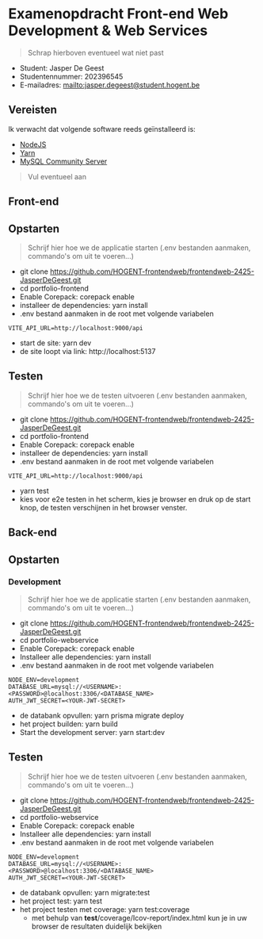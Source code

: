 # Examenopdracht Front-end Web Development & Web Services

> Schrap hierboven eventueel wat niet past

- Student: Jasper De Geest
- Studentennummer: 202396545
- E-mailadres: <mailto:jasper.degeest@student.hogent.be>

## Vereisten

Ik verwacht dat volgende software reeds geïnstalleerd is:

- [NodeJS](https://nodejs.org)
- [Yarn](https://yarnpkg.com)
- [MySQL Community Server](https://dev.mysql.com/downloads/mysql/)

> Vul eventueel aan

## Front-end

## Opstarten
> Schrijf hier hoe we de applicatie starten (.env bestanden aanmaken, commando's om uit te voeren...)
- git clone https://github.com/HOGENT-frontendweb/frontendweb-2425-JasperDeGeest.git
- cd portfolio-frontend
- Enable Corepack: corepack enable
- installeer de dependencies: yarn install
- .env bestand aanmaken in de root met volgende variabelen
```
VITE_API_URL=http://localhost:9000/api
```
- start de site: yarn dev
- de site loopt via link: http://localhost:5137

## Testen

> Schrijf hier hoe we de testen uitvoeren (.env bestanden aanmaken, commando's om uit te voeren...)
- git clone https://github.com/HOGENT-frontendweb/frontendweb-2425-JasperDeGeest.git
- cd portfolio-frontend
- Enable Corepack: corepack enable
- installeer de dependencies: yarn install
- .env bestand aanmaken in de root met volgende variabelen
```
VITE_API_URL=http://localhost:9000/api
```
- yarn test
- kies voor e2e testen in het scherm, kies je browser en druk op de start knop, de testen verschijnen in het browser venster.

## Back-end

## Opstarten
### Development
> Schrijf hier hoe we de applicatie starten (.env bestanden aanmaken, commando's om uit te voeren...)
- git clone https://github.com/HOGENT-frontendweb/frontendweb-2425-JasperDeGeest.git
- cd portfolio-webservice
- Enable Corepack: corepack enable
- Installeer alle dependencies: yarn install
- .env bestand aanmaken in de root met volgende variabelen
```
NODE_ENV=development
DATABASE_URL=mysql://<USERNAME>:<PASSWORD>@localhost:3306/<DATABASE_NAME>
AUTH_JWT_SECRET=<YOUR-JWT-SECRET>
```
- de databank opvullen: yarn prisma migrate deploy
- het project builden: yarn build
- Start the development server: yarn start:dev
## Testen

> Schrijf hier hoe we de testen uitvoeren (.env bestanden aanmaken, commando's om uit te voeren...)

- git clone https://github.com/HOGENT-frontendweb/frontendweb-2425-JasperDeGeest.git
- cd portfolio-webservice
- Enable Corepack: corepack enable
- Installeer alle dependencies: yarn install
- .env bestand aanmaken in de root met volgende variabelen
```
NODE_ENV=development
DATABASE_URL=mysql://<USERNAME>:<PASSWORD>@localhost:3306/<DATABASE_NAME>
AUTH_JWT_SECRET=<YOUR-JWT-SECRET>
```
- de databank opvullen: yarn migrate:test
- het project test: yarn test
- het project testen met coverage: yarn test:coverage
  - met behulp van __test__/coverage/Icov-report/index.html kun je in uw browser de resultaten duidelijk bekijken
